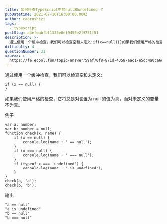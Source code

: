 ```yaml
---
title: 如何检查TypeScript中的null和undefined ？
pubDatetime: 2021-07-10T16:00:00.000Z
author: caorushizi
tags:
  - typescript
postSlug: a4efeabfbf1335e0ef9456e2f9751f51
description: >-
  通过使用一个缓冲检查，我们可以检查空和未定义:if(x==null){}如果我们使用严格的检查，它将总是对设置为null的值为真，而对未定义的变量不为真。例子vara:number;varb:numb
difficulty: 4
questionNumber: 31
source: >-
  https://fe.ecool.fun/topic-answer/59af70f8-871d-4358-aac1-e5dc4a0ca6df?orderBy=updateTime&order=desc&tagId=19
---
```


通过使用一个缓冲检查，我们可以检查空和未定义:

    if (x == null) {
    }

如果我们使用严格的检查，它将总是对设置为 null 的值为真，而对未定义的变量不为真。

例子

    var a: number;
    var b: number = null;
    function check(x, name) {
        if (x == null) {
            console.log(name + ' == null');
        }
        if (x === null) {
            console.log(name + ' === null');
        }
        if (typeof x === 'undefined') {
            console.log(name + ' is undefined');
        }
    }
    check(a, 'a');
    check(b, 'b');

输出

    "a == null"
    "a is undefined"
    "b == null"
    "b === null"
